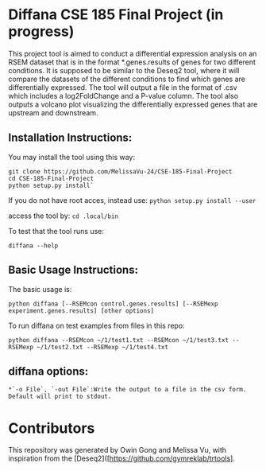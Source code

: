 # Diffana CSE 185 Final Project (in progress)
This project tool is aimed to conduct a differential expression analysis on an RSEM dataset that is in the format *.genes.results of genes for two different conditions. It is supposed to be similar to the Deseq2 tool, where it will compare the datasets of the different conditions to find which genes are differentially expressed. The tool will output a file in the format of .csv which includes a log2FoldChange and a P-value column. The tool also outputs a volcano plot visualizing the differentially expressed genes that are upstream and downstream.

## Installation Instructions:

You may install the tool using this way:
```
git clone https://github.com/MelissaVu-24/CSE-185-Final-Project
cd CSE-185-Final-Project
python setup.py install`
```  
If you do not have root acces, instead use:
  `python setup.py install --user`
 
access the tool by:
  `cd .local/bin`
  
To test that the tool runs use:

  `diffana --help`
  
## Basic Usage Instructions:
The basic usage is:

  `python diffana [--RSEMcon control.genes.results] [--RSEMexp experiment.genes.results] [other options]`
  
  
To run diffana on test examples from files in this repo:

  `python diffana --RSEMcon ~/1/test1.txt --RSEMcon ~/1/test3.txt --RSEMexp ~/1/test2.txt --RSEMexp ~/1/test4.txt` 
  
## diffana options:

    *`-o File`, `-out File`:Write the output to a file in the csv form. Default will print to stdout.
    
# Contributors

This repository was generated by Owin Gong and Melissa Vu, with inspiration from the [Deseq2]([https://github.com/gymreklab/trtools].


